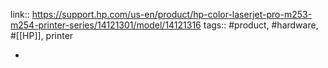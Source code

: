 link:: https://support.hp.com/us-en/product/hp-color-laserjet-pro-m253-m254-printer-series/14121301/model/14121316
tags:: #product, #hardware, #[[HP]], printer

-